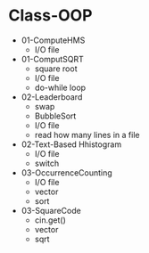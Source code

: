 # Class-OOP
- 01-ComputeHMS
	- I/O file
- 01-ComputSQRT
	- square root
	- I/O file
	- do-while loop
- 02-Leaderboard
	- swap
	- BubbleSort
	- I/O file
	- read how many lines in a file
- 02-Text-Based Hhistogram
	- I/O file
	- switch
- 03-OccurrenceCounting
	- I/O file
	- vector
	- sort
- 03-SquareCode
	- cin.get()
	- vector
	- sqrt



